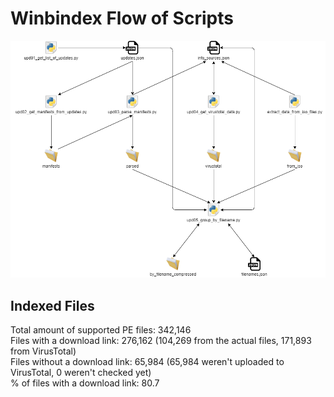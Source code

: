 # Winbindex Flow of Scripts

![winbindex-scripts-flow.png](winbindex-scripts-flow.png)

## Indexed Files

<!--FileStats-->
Total amount of supported PE files: 342,146  
Files with a download link: 276,162 (104,269 from the actual files, 171,893 from VirusTotal)  
Files without a download link: 65,984 (65,984 weren't uploaded to VirusTotal, 0 weren't checked yet)  
% of files with a download link: 80.7  
<!--/FileStats-->
